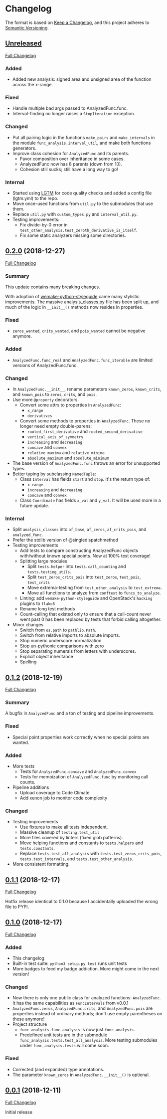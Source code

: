 # Changelog

The format is based on
[Keep a Changelog](https://keepachangelog.com/en/1.0.0/),
and this project adheres to
[Semantic Versioning](https://semver.org/spec/v2.0.0.html).

## [Unreleased]

[Full Changelog]

### Added

- Added new analysis: signed area and unsigned area of the function across the
  x-range.

### Fixed

- Handle multiple bad args passed to AnalyzedFunc.func.
- Interval-finding no longer raises a `StopIteration` exception.

### Changed

- Put all pairing logic in the functions `make_pairs` and
  `make_intervals` in the module `func_analysis.interval_util`, and make
  both functions generators.
- Improve class cohesion for `AnalyzedFunc` and its parents.
  - Favor composition over inheritance in some cases.
  - AnalyzedFunc now has 8 parents (down from 10).
  - Cohesion still sucks; still have a long way to go!

### Internal

- Started using [LGTM](https://lgtm.com/projects/g/Seirdy/func-analysis/) for
  code quality checks and added a config file (lgtm.yml) to the repo.
- Move once-used functions from `util.py` to the submodules that use them.
- Replace `util.py` with `custom_types.py` and `interval_util.py`.
- Testing improvements:
  - Fix divide-by-0 error in
    `test_other_analysis.test_zeroth_derivative_is_itself`.
  - Fix some static analyzers missing some directories.

[Full Changelog]:
https://gitlab.com/Seirdy/func-analysis/compare/0.2.0...master

## [0.2.0] (2018-12-27)

[Full Changelog](https://gitlab.com/Seirdy/func-analysis/compare/0.1.2...0.2.0)

### Summary

This update contains many breaking changes.

With adoption of [wemake-python-styleguide] came many stylistic improvements.
The massive analysis_classes.py file has been split up, and much of the logic
in `__init__()` methods now resides in properties.

[wemake-python-styleguide]: https://wemake-python-styleguide.rtfd.io

### Fixed

- `zeros_wanted`, `crits_wanted`, and `pois_wanted` cannot be negative anymore.

### Added

- `AnalyzedFunc.func_real` and `AnalyzedFunc.func_iterable` are limited
  versions of AnalyzedFunc.func.

### Changed

- In `AnalyzedFunc.__init__`, rename parameters `known_zeros`, `known_crits`,
  and `known_pois` to `zeros`, `crits`, and `pois`.
- Use more `@property` decorators.
  - Convert some attrs to properties in `AnalyzedFunc`:
    - `x_range`
    - `derivatives`
  - Convert some methods to properties in `AnalyzedFunc`. These no longer need
    empty double-parens:
    - `rooted_first_derivative` and `rooted_second_derivative`
    - `vertical_axis_of_symmetry`
    - `increasing` and `decreasing`
    - `concave` and `convex`
    - `relative_maxima` and `relative_minima`
    - `absolute_maximum` and `absolute_minimum`
- The base version of `AnalyzedFunc.func` throws an error for unsupported
  types.
- Better typing by subclassing `NamedTuple`:
  - Class `Interval` has fields `start` and `stop`. It's the return type of:
    - `x-range`
    - `increasing` and `decreasing`
    - `concave` and `convex`
  - Class `Coordinate` has fields `x_val` and `y_val`. It will be used more in
    a future update.

### Internal

- Split `analysis_classes` into `af_base`, `af_zeros`, `af_crits_pois`, and
  `analyzed_func`.
- Prefer the stdlib version of @singledispatchmethod
- Testing improvements
  - Add tests to compare constructing AnalyzedFunc objects with/without known
    special points. Now at 100% test coverage!
  - Splitting large modules
    - Split `tests.helper` into `tests.call_counting` and
      `tests.testing_utils`.
    - Split `test_zeros_crits_pois` into `test_zeros`, `test_pois`,
      `test_crits`
    - Move extrema-testing from `test_other_analysis` to `test_extrema`.
    - Move all functions to analyze from `conftest` to `funcs_to_analyze`.
  - Linting: add `wemake-python-styleguide` and OpenStack's `hacking` plugins
    to `flake8`
  - Rename long test methods
  - Count-calling that existed only to ensure that a call-count never went
    past 0 has been replaced by tests that forbid calling altogether.
- Minor changes
  - Switch from `os.path` to `pathlib.Path`.
  - Switch from relative imports to absolute imports.
  - Stop numeric underscore normalization
  - Stop un-pythonic comparisons with zero
  - Stop separating numerals from letters with underscores.
  - Explicit object inheritance
  - Spelling

## [0.1.2] (2018-12-19)

[Full Changelog](https://gitlab.com/Seirdy/func-analysis/compare/0.1.1...0.1.2)

### Summary

A bugfix in `AnalyzedFunc` and a ton of testing and pipeline improvements.

### Fixed

- Special point properties work correctly when no special points are wanted.

### Added

- More tests
  - Tests for `AnalyzedFunc.concave` and `AnalyzedFunc.convex`
  - Tests for memoization of `AnalyzedFunc.func` by monitoring call counts.
- Pipeline additions
  - Upload coverage to Code Climate
  - Add xenon job to monitor code complexity

### Changed

- Testing improvements
  - Use fixtures to make all tests independent.
  - Massive cleanup of `testing.test_util`
  - More files covered by linters (fixed glob patterns).
  - Move helping functions and constants to `tests.helpers` and
    `tests.constants`.
  - Replace `tests.test_all_analysis` with `tests.test_zeros_crits_pois`,
    `tests.test_intervals`, and `tests.test_other_analysis`.
- More consistent formatting.

## [0.1.1] (2018-12-17)

[Full Changelog](https://gitlab.com/Seirdy/func-analysis/compare/0.1.0...0.1.1)

Hotfix release identical to 0.1.0 because I accidentally uploaded the wrong
file to PYPI.

## [0.1.0] (2018-12-17)

[Full Changelog](https://gitlab.com/Seirdy/func-analysis/compare/0.0.1...0.1.0)

### Added

- This changelog
- Built-in test suite: `python3 setup.py test` runs unit tests
- More badges to feed my badge addiction. More might come in the next version!

### Changed

- Now there is only one public class for analyzed functions: `AnalyzedFunc`.
  It has the same capabilities as `FuncIntervals` from v0.0.1
- `AnalyzedFunc.zeros`, `AnalyzedFunc.crits`, and `AnalyzedFunc.pois` are
  properties instead of ordinary methods; don't use empty parentheses on these
  anymore!
- Project structure
  - `func_analysis.func_analysis` is now just `func_analysis`.
  - Predefined unit tests are in the submodule
   `func_analysis.tests.test_all_analysis`. More testing submodules under
   `func_analysis.tests` will come soon.

### Fixed

- Corrected (and expanded) type annotations.
- The parameter `known_zeros` in `AnalyzedFunc.__init__()` is optional.

## [0.0.1] (2018-12-11)

[Full Changelog](https://gitlab.com/Seirdy/func-analysis/commits/0.0.1)

Initial release

[Unreleased]: https://gitlab.com/Seirdy/func-analysis/tree/master
[0.2.0]: https://gitlab.com/Seirdy/func-analysis/tree/0.2.0
[0.1.2]: https://gitlab.com/Seirdy/func-analysis/tree/0.1.2
[0.1.1]: https://gitlab.com/Seirdy/func-analysis/tree/0.1.1
[0.1.0]: https://gitlab.com/Seirdy/func-analysis/tree/0.1.0
[0.0.1]: https://gitlab.com/Seirdy/func-analysis/tree/0.0.1

